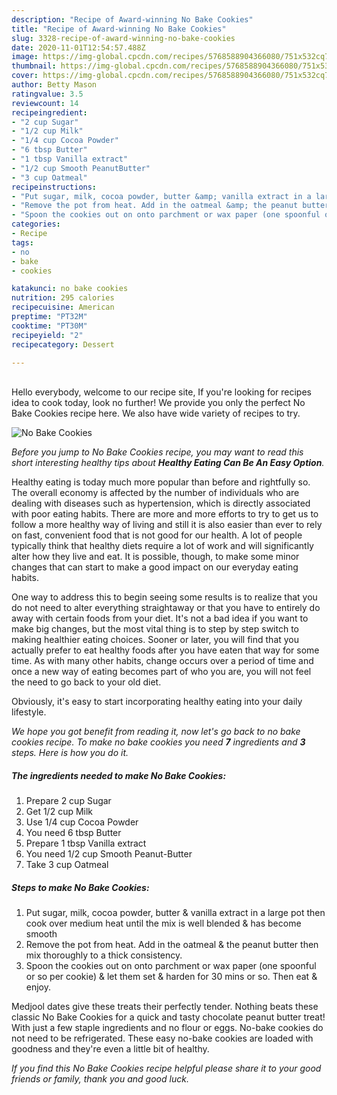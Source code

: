 ```yaml
---
description: "Recipe of Award-winning No Bake Cookies"
title: "Recipe of Award-winning No Bake Cookies"
slug: 3328-recipe-of-award-winning-no-bake-cookies
date: 2020-11-01T12:54:57.488Z
image: https://img-global.cpcdn.com/recipes/5768588904366080/751x532cq70/no-bake-cookies-recipe-main-photo.jpg
thumbnail: https://img-global.cpcdn.com/recipes/5768588904366080/751x532cq70/no-bake-cookies-recipe-main-photo.jpg
cover: https://img-global.cpcdn.com/recipes/5768588904366080/751x532cq70/no-bake-cookies-recipe-main-photo.jpg
author: Betty Mason
ratingvalue: 3.5
reviewcount: 14
recipeingredient:
- "2 cup Sugar"
- "1/2 cup Milk"
- "1/4 cup Cocoa Powder"
- "6 tbsp Butter"
- "1 tbsp Vanilla extract"
- "1/2 cup Smooth PeanutButter"
- "3 cup Oatmeal"
recipeinstructions:
- "Put sugar, milk, cocoa powder, butter &amp; vanilla extract in a large pot then cook over medium heat until the mix is well blended &amp; has become smooth"
- "Remove the pot from heat. Add in the oatmeal &amp; the peanut butter then mix thoroughly to a thick consistency."
- "Spoon the cookies out on onto parchment or wax paper (one spoonful or so per cookie) &amp; let them set &amp; harden for 30 mins or so. Then eat &amp; enjoy."
categories:
- Recipe
tags:
- no
- bake
- cookies

katakunci: no bake cookies 
nutrition: 295 calories
recipecuisine: American
preptime: "PT32M"
cooktime: "PT30M"
recipeyield: "2"
recipecategory: Dessert

---
```

<br>
Hello everybody, welcome to our recipe site, If you're looking for recipes idea to cook today, look no further! We provide you only the perfect No Bake Cookies recipe here. We also have wide variety of recipes to try.
<br>


![No Bake Cookies](https://img-global.cpcdn.com/recipes/5768588904366080/751x532cq70/no-bake-cookies-recipe-main-photo.jpg)

<i>Before you jump to No Bake Cookies recipe, you may want to read this short interesting healthy tips about <strong>Healthy Eating Can Be An Easy Option</strong>.</i>
</br>

Healthy eating is today much more popular than before and rightfully so. The overall economy is affected by the number of individuals who are dealing with diseases such as hypertension, which is directly associated with poor eating habits. There are more and more efforts to try to get us to follow a more healthy way of living and still it is also easier than ever to rely on fast, convenient food that is not good for our health. A lot of people typically think that healthy diets require a lot of work and will significantly alter how they live and eat. It is possible, though, to make some minor changes that can start to make a good impact on our everyday eating habits.

One way to address this to begin seeing some results is to realize that you do not need to alter everything straightaway or that you have to entirely do away with certain foods from your diet. It's not a bad idea if you want to make big changes, but the most vital thing is to step by step switch to making healthier eating choices. Sooner or later, you will find that you actually prefer to eat healthy foods after you have eaten that way for some time. As with many other habits, change occurs over a period of time and once a new way of eating becomes part of who you are, you will not feel the need to go back to your old diet.

Obviously, it's easy to start incorporating healthy eating into your daily lifestyle.


<i>We hope you got benefit from reading it, now let's go back to no bake cookies recipe. To make no bake cookies you need <strong>7</strong> ingredients and <strong>3</strong> steps. Here is how you do it.
</i>

##### The ingredients needed to make No Bake Cookies:

1. Prepare 2 cup Sugar
1. Get 1/2 cup Milk
1. Use 1/4 cup Cocoa Powder
1. You need 6 tbsp Butter
1. Prepare 1 tbsp Vanilla extract
1. You need 1/2 cup Smooth Peanut-Butter
1. Take 3 cup Oatmeal


##### Steps to make No Bake Cookies:

1. Put sugar, milk, cocoa powder, butter &amp; vanilla extract in a large pot then cook over medium heat until the mix is well blended &amp; has become smooth
1. Remove the pot from heat. Add in the oatmeal &amp; the peanut butter then mix thoroughly to a thick consistency.
1. Spoon the cookies out on onto parchment or wax paper (one spoonful or so per cookie) &amp; let them set &amp; harden for 30 mins or so. Then eat &amp; enjoy.


Medjool dates give these treats their perfectly tender. Nothing beats these classic No Bake Cookies for a quick and tasty chocolate peanut butter treat! With just a few staple ingredients and no flour or eggs. No-bake cookies do not need to be refrigerated. These easy no-bake cookies are loaded with goodness and they&#39;re even a little bit of healthy. 

<i>If you find this No Bake Cookies recipe helpful please share it to your good friends or family, thank you and good luck.</i>
